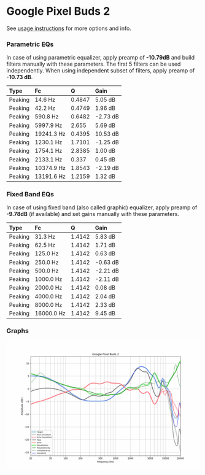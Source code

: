 # Google Pixel Buds 2
See [usage instructions](https://github.com/jaakkopasanen/AutoEq#usage) for more options and info.

### Parametric EQs
In case of using parametric equalizer, apply preamp of **-10.79dB** and build filters manually
with these parameters. The first 5 filters can be used independently.
When using independent subset of filters, apply preamp of **-10.73 dB**.

| Type    | Fc         |      Q | Gain     |
|:--------|:-----------|:-------|:---------|
| Peaking | 14.6 Hz    | 0.4847 | 5.05 dB  |
| Peaking | 42.2 Hz    | 0.4749 | 1.96 dB  |
| Peaking | 590.8 Hz   | 0.6482 | -2.73 dB |
| Peaking | 5997.9 Hz  | 2.655  | 5.69 dB  |
| Peaking | 19241.3 Hz | 0.4395 | 10.53 dB |
| Peaking | 1230.1 Hz  | 1.7101 | -1.25 dB |
| Peaking | 1754.1 Hz  | 2.8385 | 1.00 dB  |
| Peaking | 2133.1 Hz  | 0.337  | 0.45 dB  |
| Peaking | 10374.9 Hz | 1.8543 | -2.19 dB |
| Peaking | 13191.6 Hz | 1.2159 | 1.32 dB  |

### Fixed Band EQs
In case of using fixed band (also called graphic) equalizer, apply preamp of **-9.78dB**
(if available) and set gains manually with these parameters.

| Type    | Fc         |      Q | Gain     |
|:--------|:-----------|:-------|:---------|
| Peaking | 31.3 Hz    | 1.4142 | 5.83 dB  |
| Peaking | 62.5 Hz    | 1.4142 | 1.71 dB  |
| Peaking | 125.0 Hz   | 1.4142 | 0.63 dB  |
| Peaking | 250.0 Hz   | 1.4142 | -0.63 dB |
| Peaking | 500.0 Hz   | 1.4142 | -2.21 dB |
| Peaking | 1000.0 Hz  | 1.4142 | -2.11 dB |
| Peaking | 2000.0 Hz  | 1.4142 | 0.08 dB  |
| Peaking | 4000.0 Hz  | 1.4142 | 2.04 dB  |
| Peaking | 8000.0 Hz  | 1.4142 | 2.33 dB  |
| Peaking | 16000.0 Hz | 1.4142 | 9.45 dB  |

### Graphs
![](./Google%20Pixel%20Buds%202.png)